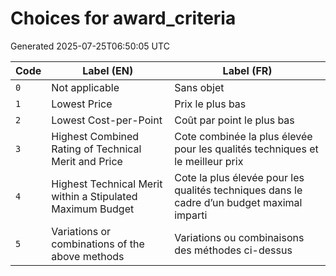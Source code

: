# Choices for award_criteria

Generated 2025-07-25T06:50:05 UTC

| Code | Label (EN) | Label (FR) |
|------|------------|------------|
| `0` | Not applicable | Sans objet |
| `1` | Lowest Price | Prix le plus bas |
| `2` | Lowest Cost-per-Point | Coût par point le plus bas |
| `3` | Highest Combined Rating of Technical Merit and Price | Cote combinée la plus élevée pour les qualités techniques et le meilleur prix |
| `4` | Highest Technical Merit within a Stipulated Maximum Budget | Cote la plus élevée pour les qualités techniques dans le cadre d’un budget maximal imparti |
| `5` | Variations or combinations of the above methods | Variations ou combinaisons des méthodes ci-dessus |
